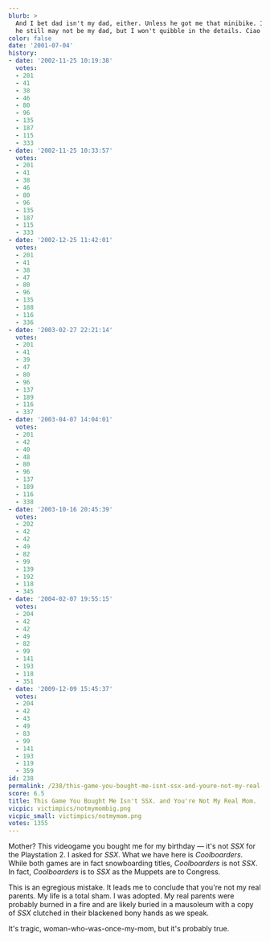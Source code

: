 ```yaml
---
blurb: >
  And I bet dad isn't my dad, either. Unless he got me that minibike. In which case,
  he still may not be my dad, but I won't quibble in the details. Ciao baby!
color: false
date: '2001-07-04'
history:
- date: '2002-11-25 10:19:38'
  votes:
  - 201
  - 41
  - 38
  - 46
  - 80
  - 96
  - 135
  - 187
  - 115
  - 333
- date: '2002-11-25 10:33:57'
  votes:
  - 201
  - 41
  - 38
  - 46
  - 80
  - 96
  - 135
  - 187
  - 115
  - 333
- date: '2002-12-25 11:42:01'
  votes:
  - 201
  - 41
  - 38
  - 47
  - 80
  - 96
  - 135
  - 188
  - 116
  - 336
- date: '2003-02-27 22:21:14'
  votes:
  - 201
  - 41
  - 39
  - 47
  - 80
  - 96
  - 137
  - 189
  - 116
  - 337
- date: '2003-04-07 14:04:01'
  votes:
  - 201
  - 42
  - 40
  - 48
  - 80
  - 96
  - 137
  - 189
  - 116
  - 338
- date: '2003-10-16 20:45:39'
  votes:
  - 202
  - 42
  - 42
  - 49
  - 82
  - 99
  - 139
  - 192
  - 118
  - 345
- date: '2004-02-07 19:55:15'
  votes:
  - 204
  - 42
  - 42
  - 49
  - 82
  - 99
  - 141
  - 193
  - 118
  - 351
- date: '2009-12-09 15:45:37'
  votes:
  - 204
  - 42
  - 43
  - 49
  - 83
  - 99
  - 141
  - 193
  - 119
  - 359
id: 238
permalink: /238/this-game-you-bought-me-isnt-ssx-and-youre-not-my-real-mom/
score: 6.5
title: This Game You Bought Me Isn't SSX. and You're Not My Real Mom.
vicpic: victimpics/notmymombig.png
vicpic_small: victimpics/notmymom.png
votes: 1355
---
```


Mother? This videogame you bought me for my birthday — it's not *SSX*
for the Playstation 2. I asked for *SSX*. What we have here is
*Coolboarders*. While both games are in fact snowboarding titles,
*Coolboarders* is not *SSX*. In fact, *Coolboarders* is to *SSX* as the
Muppets are to Congress.

This is an egregious mistake. It leads me to conclude that you're not my
real parents. My life is a total sham. I was adopted. My real parents
were probably burned in a fire and are likely buried in a mausoleum with
a copy of *SSX* clutched in their blackened bony hands as we speak.

It's tragic, woman-who-was-once-my-mom, but it's probably true.